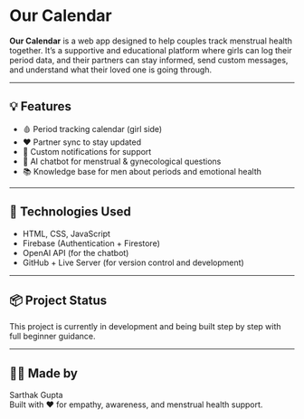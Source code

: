 # Our Calendar

**Our Calendar** is a web app designed to help couples track menstrual health together. It’s a supportive and educational platform where girls can log their period data, and their partners can stay informed, send custom messages, and understand what their loved one is going through.

---

## 💡 Features

- 🩸 Period tracking calendar (girl side)
- ❤️ Partner sync to stay updated
- 🔔 Custom notifications for support
- 🤖 AI chatbot for menstrual & gynecological questions
- 📚 Knowledge base for men about periods and emotional health

---

## 🚀 Technologies Used

- HTML, CSS, JavaScript
- Firebase (Authentication + Firestore)
- OpenAI API (for the chatbot)
- GitHub + Live Server (for version control and development)

---

## 📦 Project Status

This project is currently in development and being built step by step with full beginner guidance.

---

## 🙋‍♂️ Made by

Sarthak Gupta  
Built with ❤️ for empathy, awareness, and menstrual health support.
